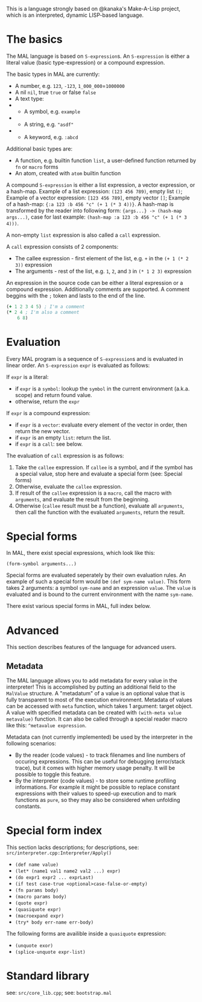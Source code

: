 This is a language strongly based on @kanaka's Make-A-Lisp project, which is an interpreted, dynamic LISP-based language.

# The basics
The MAL language is based on `S-expression`s.
An `S-expression` is either a literal value (basic type-expression) or a compound expression.

The basic types in MAL are currently:
-   A number, e.g. `123`, `-123`, `1_000_000`=`1000000`
-   A nil `nil`, true `true` or false `false`
-   A text type:
-   -   A symbol, e.g. `example`
-   -   A string, e.g. `"asdf"`
-   -   A keyword, e.g. `:abcd`

Additional basic types are:
-   A function, e.g. builtin function `list`, a user-defined function returned by `fn` or `macro` forms
-   An atom, created with `atom` builtin function

A compound `S-expression` is either a list expression, a vector expression, or a hash-map.
Example of a list expression: `(123 456 789)`, empty list `()`;
Example of a vector expression: `[123 456 789]`, empty vector `[]`;
Example of a hash-map: `{:a 123 :b 456 "c" (+ 1 (* 3 4))}`.
A hash-map is transformed by the reader into following form:
`{args...} -> (hash-map args...)`, case for last example: `(hash-map :a 123 :b 456 "c" (+ 1 (* 3 4)))`.

A non-empty `list` expression is also called a `call` expression.

A `call` expression consists of 2 components:
-   The callee expression - first element of the list, e.g. `+` in the `(+ 1 (* 2 3))` expression
-   The arguments - rest of the list, e.g. `1`, `2`, and `3` in `(* 1 2 3)` expression

An expression in the source code can be either a literal expression or a compound expression.
Additionally comments are supported.
A comment beggins with the `;` token and lasts to the end of the line.
```clojure
(+ 1 2 3 4 5) ; I'm a comment
(* 2 4 ; I'm also a comment
    6 8)
```

# Evaluation
Every MAL program is a sequence of `S-expression`s and is evaluated in linear order.
An `S-expression` `expr` is evaluated as follows:

If `expr` is a literal:
-   if `expr` is a `symbol`: lookup the `symbol` in the current environment (a.k.a. scope) and return found value.
-   otherwise, return the `expr`

If `expr` is a compound expression:
-   if `expr` is a `vector`: evaluate every element of the vector in order, then return the new vector.
-   if `expr` is an empty `list`: return the list.
-   if `expr` is a `call`: see below.

The evaluation of `call` expression is as follows:
1. Take the `callee` expression. If `callee` is a symbol, and if the symbol has a special value, stop here and evaluate a special form (see: Special forms)
2. Otherwise, evaluate the `callee` expression.
3. If result of the `callee` expression is a `macro`, call the macro with `arguments`, and evaluate the result from the beginning.
4. Otherwise (`callee` result must be a function), evaluate all `arguments`, then call the function with the evaluated `arguments`, return the result.

# Special forms
In MAL, there exist special expressions, which look like this:

`(form-symbol arguments...)`

Special forms are evaluated seperately by their own evaluation rules.
An example of such a special form would be `(def sym-name value)`.
This form takes 2 arguments: a symbol `sym-name` and an expression `value`.
The `value` is evaluated and is bound to the current environment with the name `sym-name`.

There exist various special forms in MAL, full index below.

# Advanced
This section describes features of the language for advanced users.

## Metadata
The MAL language allows you to add metadata for every value in the interpreter!
This is accomplished by putting an additional field to the `MalValue` structure.
A "metadatum" of a value is an optional value that is fully transparent to most of the execution environment.
Metadata of values can be accessed with `meta` function, which takes 1 argument: target object.
A value with specified metadata can be created with `(with-meta value metavalue)` function.
It can also be called through a special reader macro like this: `^metavalue expression`.

Metadata can (not currently implemented) be used by the interpreter in the following scenarios:
-   By the reader (code values) - to track filenames and line numbers of occuring expressions.
    This can be useful for debugging (error/stack trace), but it comes with higher memory usage penalty.
    It will be possible to toggle this feature.
-   By the interpreter (code values) - to store some runtime profiling informations. For example it might
    be possible to replace constant expressions with their values to speed-up execution and to mark functions
    as `pure`, so they may also be considered when unfolding constants.

# Special form index
This section lacks descriptions; for descriptions, see: `src/interpreter.cpp:Interpreter/Apply()`
-   `(def name value)`
-   `(let* (name1 val1 name2 val2 ...) expr)`
-   `(do expr1 expr2 ... exprLast)`
-   `(if test case-true <optional>case-false-or-empty)`
-   `(fn params body)`
-   `(macro params body)`
-   `(quote expr)`
-   `(quasiquote expr)`
-   `(macroexpand expr)`
-   `(try* body err-name err-body)`

The following forms are availible inside a `quasiquote` expression:
-   `(unquote exor)`
-   `(splice-unquote expr-list)`

# Standard library
see: `src/core_lib.cpp`;
see: `bootstrap.mal`